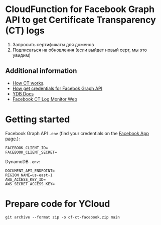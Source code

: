 # CloudFunction for Facebook Graph API to get Certificate Transparency (CT) logs

1. Запросить сертификаты для доменов
2. Подписаться на обновления (если выйдет новый серт, мы это увидим)

## Additional information

- [How CT works](https://certificate.transparency.dev/howctworks/).
- [How get credentials for Facebok Graph API](https://appsecurity.gitbook.io/devops/v/ppc/tech/api/famous-api/facebook-api)
- [YDB Docs](https://ydb.tech/en/docs)
- [Facebook CT Log Monitor Web](https://developers.facebook.com/tools/ct/search/)

# Getting started

Facebook Graph API `.env` (find your credentials on the [Facebook App page](https://developers.facebook.com/apps).):

```
FACEBOOK_CLIENT_ID=
FACEBOOK_CLIENT_SECRET=
```

DynamoDB `.env`:

```
DOCUMENT_API_ENDPOINT=
REGION_NAME=us-east-1
AWS_ACCESS_KEY_ID=
AWS_SECRET_ACCESS_KEY=
```

# Prepare code for YCloud

```
git archive --format zip -o cf-ct-facebook.zip main
```